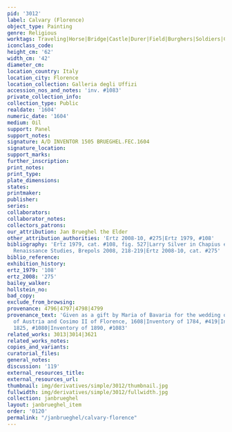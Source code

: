 ```yaml
---
pid: '3012'
label: Calvary (Florence)
object_type: Painting
genre: Religious
worktags: Traveling|Horse|Bridge|Castle|Durer|Field|Burghers|Soldiers|Christ|New Testament
iconclass_code:
height_cm: '62'
width_cm: '42'
diameter_cm:
location_country: Italy
location_city: Florence
location_collection: Galleria degli Uffizi
accession_nos_and_notes: 'inv. #1083'
private_collection_info:
collection_type: Public
realdate: '1604'
numeric_date: '1604'
medium: Oil
support: Panel
support_notes:
signature: A/D INVENTOR 1505 BRUEGHEL.FEC.1604
signature_location:
support_marks:
further_inscription:
print_notes:
print_type:
plate_dimensions:
states:
printmaker:
publisher:
series:
collaborators:
collaborator_notes:
collectors_patrons:
our_attribution: Jan Brueghel the Elder
other_attribution_authorities: 'Ertz 2008-10, #275|Ertz 1979, #108'
bibliography: 'Ertz 1979, cat. #108, fig. 527|Larry Silver in Chapius ed., Northern
  Renaissance Studies, Brepols 2008, 218-219|Ertz 2008-10, cat. #275'
biblio_reference:
exhibition_history:
ertz_1979: '108'
ertz_2008: '275'
bailey_walker:
hollstein_no:
bad_copy:
exclude_from_browsing:
provenance: 4796|4797|4798|4799
provenance_text: 'Given as a gift by Maria of Bavaria for the wedding of Maria Magdalena
  of Austria and Cosimo II of Florence, 1608|Inventory of 1784, #419|Inventory of
  1825, #1080|Inventory of 1890, #1083'
related_works: 3013|3014|3621
related_works_notes:
copies_and_variants:
curatorial_files:
general_notes:
discussion: '119'
external_resources_title:
external_resources_url:
thumbnail: img/derivatives/simple/3012/thumbnail.jpg
fullwidth: img/derivatives/simple/3012/fullwidth.jpg
collection: janbrueghel
layout: janbrueghel_item
order: '0120'
permalink: "/janbrueghel/calvary-florence"
---
```

